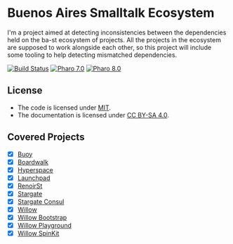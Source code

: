 # Buenos Aires Smalltalk Ecosystem

I'm a project aimed at detecting inconsistencies between the dependencies held on the ba-st ecosystem of projects. All the projects in the ecosystem are supposed to work alongside each other, so this project will include some tooling to help detecting mismatched dependencies.

[![Build Status](https://github.com/ba-st/Ecosystem/workflows/Build/badge.svg?branch=release-candidate)](https://github.com/ba-st/Ecosystem/actions?query=workflow%3ABuild)
[![Pharo 7.0](https://img.shields.io/badge/Pharo-7.0-informational)](https://pharo.org)
[![Pharo 8.0](https://img.shields.io/badge/Pharo-8.0-informational)](https://pharo.org)

## License

- The code is licensed under [MIT](LICENSE).
- The documentation is licensed under [CC BY-SA 4.0](http://creativecommons.org/licenses/by-sa/4.0/).

## Covered Projects

- [x] [Buoy](github.com/ba-st/Buoy)
- [x] [Boardwalk](github.com/ba-st/Boardwalk)
- [x] [Hyperspace](github.com/ba-st/Hyperspace)
- [x] [Launchpad](github.com/ba-st/Launchpad)
- [x] [RenoirSt](github.com/ba-st/RenoirSt)
- [x] [Stargate](github.com/ba-st/Stargate)
- [x] [Stargate Consul](github.com/ba-st/Stargate-Consul)
- [x] [Willow](github.com/ba-st/Willow)
- [x] [Willow Bootstrap](github.com/ba-st/Willow-Bootstrap)
- [x] [Willow Playground](github.com/ba-st/Willow-Playground)
- [x] [Willow SpinKit](github.com/ba-st/Willow-SpinKit)

